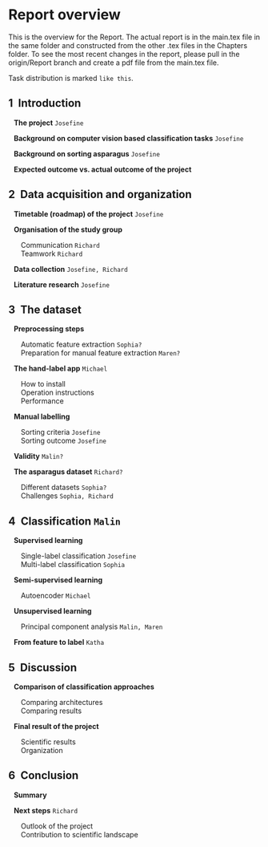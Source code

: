 # Report overview

This is the overview for the Report. The actual report is in the main.tex file in the same folder and constructed from the other .tex files in the Chapters folder. To see the most recent changes in the report, please pull in the origin/Report branch and create a pdf file from the main.tex file. 
    
Task distribution is marked `like this`.  

## 1&ensp;Introduction  
&ensp; **The project**  `Josefine`
  
&ensp; **Background on computer vision based classification tasks**  `Josefine`
  
&ensp; **Background on sorting asparagus**  `Josefine`
  
&ensp; **Expected outcome vs. actual outcome of the project**  

## 2&ensp;Data acquisition and organization
&ensp; **Timetable (roadmap) of the project**  `Josefine`
  
&ensp; **Organisation of the study group**  
  
&ensp;&ensp;&ensp; Communication  `Richard`  
&ensp;&ensp;&ensp; Teamwork  `Richard`  
  
&ensp; **Data collection**  `Josefine, Richard`
  
&ensp; **Literature research**  `Josefine`

## 3&ensp;The dataset
&ensp; **Preprocessing steps**  
  
&ensp;&ensp;&ensp; Automatic feature extraction  `Sophia?`  
&ensp;&ensp;&ensp; Preparation for manual feature extraction  `Maren?`  
  
&ensp; **The hand-label app**  `Michael`
  
&ensp;&ensp;&ensp; How to install  
&ensp;&ensp;&ensp; Operation instructions  
&ensp;&ensp;&ensp; Performance  
  
&ensp; **Manual labelling**  
  
&ensp;&ensp;&ensp; Sorting criteria  `Josefine`  
&ensp;&ensp;&ensp; Sorting outcome  `Josefine`  
  
&ensp; **Validity**  `Malin?`
  
&ensp; **The asparagus dataset**  `Richard?` 
  
&ensp;&ensp;&ensp; Different datasets  `Sophia?`  
&ensp;&ensp;&ensp; Challenges   `Sophia, Richard`
  
## 4&ensp;Classification `Malin`
&ensp; **Supervised learning**  
  
&ensp;&ensp;&ensp; Single-label classification  `Josefine`  
&ensp;&ensp;&ensp; Multi-label classification  `Sophia` 
  
&ensp; **Semi-supervised learning**  
  
&ensp;&ensp;&ensp; Autoencoder  `Michael` 
  
&ensp; **Unsupervised learning**  
  
&ensp;&ensp;&ensp; Principal component analysis  `Malin, Maren` 
  
&ensp; **From feature to label**  `Katha` 

## 5&ensp;Discussion
&ensp; **Comparison of classification approaches**  
  
&ensp;&ensp;&ensp; Comparing architectures  
&ensp;&ensp;&ensp; Comparing results

  
&ensp; **Final result of the project**  
  
&ensp;&ensp;&ensp; Scientific results  
&ensp;&ensp;&ensp; Organization   

## 6&ensp;Conclusion  
  
&ensp; **Summary**  
    
&ensp; **Next steps**   `Richard`
  
&ensp;&ensp;&ensp; Outlook of the project  
&ensp;&ensp;&ensp; Contribution to scientific landscape  
